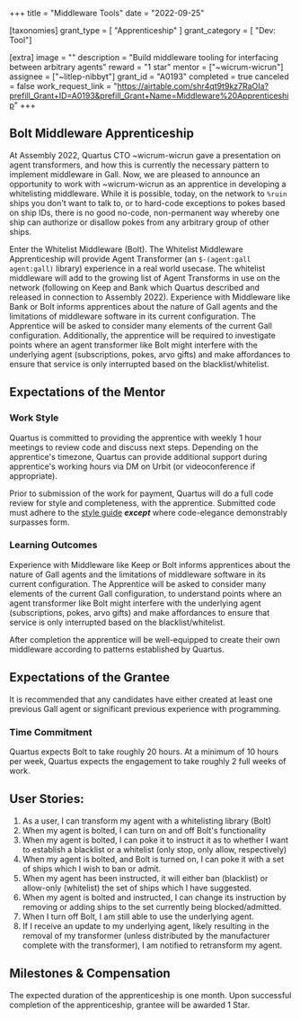 +++
title = "Middleware Tools" 
date = "2022-09-25"

[taxonomies]
grant_type = [ "Apprenticeship" ]
grant_category = [ "Dev: Tool"]

[extra]
image = ""
description = "Build middleware tooling for interfacing between arbitrary agents"
reward = "1 star"
mentor = ["~wicrum-wicrun"]
assignee = ["~litlep-nibbyt"]
grant_id = "A0193"
completed = true
canceled = false
work_request_link = "https://airtable.com/shr4qt9t9kz7RaOIa?prefill_Grant+ID=A0193&prefill_Grant+Name=Middleware%20Apprenticeship"
+++

## Bolt Middleware Apprenticeship
At Assembly 2022, Quartus CTO ~wicrum-wicrun gave a presentation on agent transformers, and how this is currently the necessary pattern to implement middleware in Gall. Now, we are pleased to announce an opportunity to work with ~wicrum-wicrun as an apprentice in developing a whitelisting middleware. While it is possible, today, on the network to `%ruin` ships you don't want to talk to, or to hard-code exceptions to pokes based on ship IDs, there is no good no-code, non-permanent way whereby one ship can authorize or disallow pokes from any arbitrary group of other ships.

Enter the Whitelist Middleware (Bolt). The Whitelist Middleware Apprenticeship will provide Agent Transformer (an `$-(agent:gall agent:gall)` library) experience in a real world usecase. The whitelist middleware will add to the growing list of Agent Transforms in use on the network (following on Keep and Bank which Quartus described and released in connection to Assembly 2022). Experience with Middleware like Bank or Bolt informs apprentices about the nature of Gall agents and the limitations of middleware software in its current configuration. The Apprentice will be asked to consider many elements of the current Gall configuration. Additionally, the apprentice will be required to investigate points where an agent transformer like Bolt might interfere with the underlying agent (subscriptions, pokes, arvo gifts) and make affordances to ensure that service is only interrupted based on the blacklist/whitelist.

## Expectations of the Mentor

### Work Style
Quartus is committed to providing the apprentice with weekly 1 hour meetings to review code and discuss next steps. Depending on the apprentice's timezone, Quartus can provide additional support during apprentice's working hours via DM on Urbit (or videoconference if appropriate).

Prior to submission of the work for payment, Quartus will do a full code review for style and completeness, with the apprentice. Submitted code must adhere to the [style guide](https://developers.urbit.org/reference/hoon/style) ***except*** where code-elegance demonstrably surpasses form.

### Learning Outcomes
Experience with Middleware like Keep or Bolt informs apprentices about the nature of Gall agents and the limitations of middleware software in its current configuration. The Apprentice will be asked to consider many elements of the current Gall configuration, to understand points where an agent transformer like Bolt might interfere with the underlying agent (subscriptions, pokes, arvo gifts) and make affordances to ensure that service is only interrupted based on the blacklist/whitelist.

After completion the apprentice will be well-equipped to create their own middleware according to patterns established by Quartus.

## Expectations of the Grantee
It is recommended that any candidates have either created at least one previous Gall agent or significant previous experience with programming.

### Time Commitment
Quartus expects Bolt to take roughly 20 hours. At a minimum of 10 hours per week, Quartus expects the engagement to take roughly 2 full weeks of work.

## User Stories:
1. As a user, I can transform my agent with a whitelisting library (Bolt)
2. When my agent is bolted, I can turn on and off Bolt's functionality
3. When my agent is bolted, I can poke it to instruct it as to whether I want to establish a blacklist or a whitelist (only stop, only allow, respectively)
4. When my agent is bolted, and Bolt is turned on, I can poke it with a set of ships which I wish to ban or admit.
5. When my agent has been instructed, it will either ban (blacklist) or allow-only (whitelist) the set of ships which I have suggested.
6. When my agent is bolted and instructed, I can change its instruction by removing or adding ships to the set currently being blocked/admitted.
7. When I turn off Bolt, I am still able to use the underlying agent.
8. If I receive an update to my underlying agent, likely resulting in the removal of my transformer (unless distributed by the manufacturer complete with the transformer), I am notified to retransform my agent.

## Milestones & Compensation
The expected duration of the apprenticeship is one month. Upon successful completion of the apprenticeship, grantee will be awarded 1 Star.
